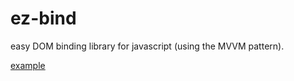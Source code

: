 ez-bind
=======

easy DOM binding library for javascript (using the MVVM pattern).

[example](http://jsfiddle.net/gbos/ma070vfc/embedded/result/)

